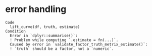 # error handling

    Code
      lift_curve(df, truth, estimate)
    Condition
      Error in `dplyr::summarise()`:
      ! Problem while computing `.estimate = fn(...)`.
      Caused by error in `validate_factor_truth_metrix_estimate()`:
      ! `truth` should be a factor, not a `numeric`.

